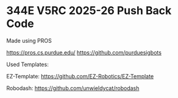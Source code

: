 # 344E V5RC 2025-26 Push Back Code

Made using PROS

https://pros.cs.purdue.edu/
https://github.com/purduesigbots

Used Templates:

EZ-Template: https://github.com/EZ-Robotics/EZ-Template

Robodash: https://github.com/unwieldycat/robodash
